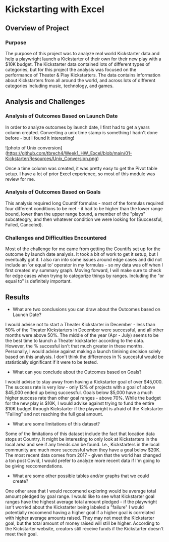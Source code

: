 # Kickstarting with Excel

## Overview of Project

### Purpose

The purpose of this project was to analyze real world Kickstarter data and help a playwright launch a Kickstarter of their own for their new play with a $10K budget. The Kickstarter data contained lots of different types of categories, but for this project the analysis was focused on the performance of Theater & Play Kickstarters. The data contains information about Kickstarters from all around the world, and across lots of different categories including music, technology, and games.  

## Analysis and Challenges

### Analysis of Outcomes Based on Launch Date

In order to analyze outcomes by launch date, I first had to get a years column created. Converting a unix time stamp is something I hadn't done before - but I found it interesting! 

![photo of Unix conversion] (https://github.com/tbrech4/Week1_HW_Excel/blob/main/01-Kickstarter/Resources/Unix_Conversion.png)

Once a time column was created, it was pretty easy to get the Pivot table setup. I have a lot of prior Excel experience, so most of this module was review for me. 
### Analysis of Outcomes Based on Goals

This analysis required long Countif formulas - most of the formulas required four different conditions to be met - it had to be higher than the lower range bound, lower than the upper range bound, a member of the "plays" subcateogry, and then whatever condition we were looking for (Successful, Failed, Canceled). 

### Challenges and Difficulties Encountered

Most of the challenge for me came from getting the Countifs set up for the outcome by launch date analysis. It took a bit of work to get it setup, but I eventually got it. I also ran into some issues around edge cases and did not include an 'or equal to' operator in my formulas - so my data was off when I first created my summary graph. Moving forward, I will make sure to check for edge cases when trying to categorize things by ranges. Including the "or equal to" is definitely important. 


## Results

- What are two conclusions you can draw about the Outcomes based on Launch Date?

I would advise not to start a Theater Kickstarter in December - less than 50% of the Theater Kickstarters in December were successful, and all other months were above 50%. The middle of the year (Apr - July) seems to be the best time to launch a Theater kickstarter according to the data. However, the % succesful isn't that much greater in these months. Personally, I would advise against making a launch timining decision solely based on this analysis. I don't think the differences in % succesful would be statistically significant if it were to be tested.


- What can you conclude about the Outcomes based on Goals?

I would advise to stay away from having a Kickstarter goal of over $45,000. The success rate is very low - only 12% of projects with a goal of above $45,000 ended up being successful. Goals below $5,000 have a much higher success rate than other goal ranges - above 70%. While the budget for the new play is $10K, I would advise against trying to fund the entire $10K budget through Kickstarter if the playwright is afraid of the Kickstarter "Failing" and not reaching the full goal amount. 

- What are some limitations of this dataset?

Some of the limitations of this dataset include the fact that location data stops at Country. It might be interesting to only look at Kickstarters in the local area and see if any trends can be found. I.e., Kickstarters in the local community are much more successful when they have a goal below $20K. The most recent data comes from 2017 - given that the world has changed a ton post Covid, I would prefer to analyze more recent data if I'm going to be giving reccomendations. 

- What are some other possible tables and/or graphs that we could create?

One other area that I would reccomend exploring would be average total amount pledged by goal range. I would like to see what Kickstarter goal ranges have the highest average total amount pledged - if the playwright isn't worried about the Kickstarter being labeled a "failure" I would potentially reccomend having a higher goal if a higher goal is correlated with higher average amounts raised. They may not meet the Kickstarter goal, but the total amount of money raised will still be higher. According to the Kickstarter website, creators still receive funds if the Kickstarter doesn't meet their goal.  